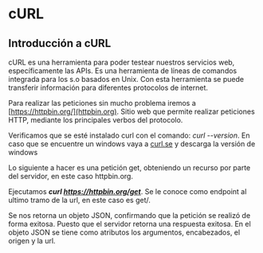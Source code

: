# cURL
## Introducción a cURL
cURL es una herramienta para poder testear nuestros servicios web, específicamente las APIs. Es una herramienta de líneas de comandos integrada para los s.o basados en Unix. Con esta herramienta se puede transferir información para diferentes protocolos de internet.

Para realizar las peticiones sin mucho problema iremos a [https://httpbin.org/](httpbin.org). Sitio web que permite realizar peticiones HTTP, mediante los principales verbos del protocolo.

Verificamos que se esté instalado curl con el comando: _curl --version_. En caso que se encuentre un windows vaya a [curl.se](https://curl.se/download.html) y descarga la versión de windows

Lo siguiente a hacer es una petición get, obteniendo un recurso por parte del servidor, en este caso httpbin.org. 

Ejecutamos **_curl https://httpbin.org/get_**. Se le conoce como endpoint al ultimo tramo de la url, en este caso es get/.

Se nos retorna un objeto JSON, confirmando que la petición se realizó de forma exitosa. Puesto que el servidor retorna una respuesta exitosa. En el objeto JSON se tiene como atributos los argumentos, encabezados, el origen y la url.
